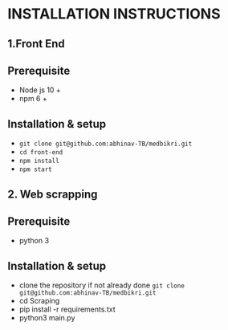 

# INSTALLATION INSTRUCTIONS

## 1.Front End

## **Prerequisite**

 - Node js 10 +
 - npm 6 +

## Installation & setup

 - `git clone git@github.com:abhinav-TB/medbikri.git`    
 - `cd front-end`
 -   `npm install`    
 - `npm start`

## 2. Web scrapping

## **Prerequisite**

 - python 3
 
##  Installation & setup
 - clone the repository if not already done `git clone git@github.com:abhinav-TB/medbikri.git`
 - cd Scraping
 - pip install -r requirements.txt
 - python3 main.py
